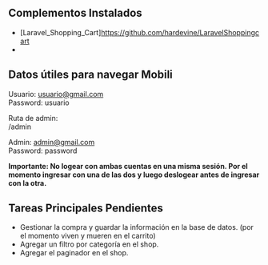 ## Complementos Instalados

- [Laravel_Shopping_Cart]https://github.com/hardevine/LaravelShoppingcart
- 

## Datos útiles para navegar Mobili

Usuario: usuario@gmail.com <br>
Password: usuario

Ruta de admin:<br>
/admin

Admin: admin@gmail.com<br>
Password: password

**Importante: No logear con ambas cuentas en una misma sesión. Por el momento ingresar con una de las dos y luego deslogear antes de ingresar con la otra.**

## Tareas Principales Pendientes

- Gestionar la compra y guardar la información en la base de datos. (por el momento viven y mueren en el carrito)
- Agregar un filtro por categoría en el shop.
- Agregar el paginador en el shop.